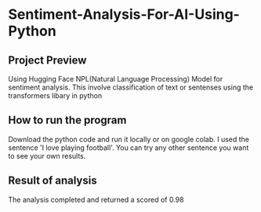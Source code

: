 # Sentiment-Analysis-For-AI-Using-Python

## Project Preview
Using Hugging Face NPL(Natural Language Processing) Model for sentiment analysis. This involve classification of text or sentenses using the transformers libary in python

## How to run the program
Download the python code and run it locally or on google colab.
I used the sentence 'I love playing football'. You can try any other sentence you want to see your own results.

## Result of analysis
The analysis completed and returned a scored of 0.98
